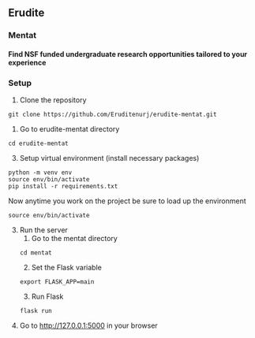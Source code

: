 ## Erudite
### Mentat
#### Find NSF funded undergraduate research opportunities tailored to your experience

### Setup
1. Clone the repository
```
git clone https://github.com/Eruditenurj/erudite-mentat.git
```
1. Go to erudite-mentat directory
```
cd erudite-mentat
```
3. Setup virtual environment (install necessary packages)
```
python -m venv env
source env/bin/activate
pip install -r requirements.txt
```
Now anytime you work on the project be sure to load up the environment
```
source env/bin/activate
```
3. Run the server
   1. Go to the mentat directory
   ```
   cd mentat
   ```
   2. Set the Flask variable
   ```
   export FLASK_APP=main
   ```
   3. Run Flask
   ```
   flask run
   ```
4. Go to http://127.0.0.1:5000 in your browser
